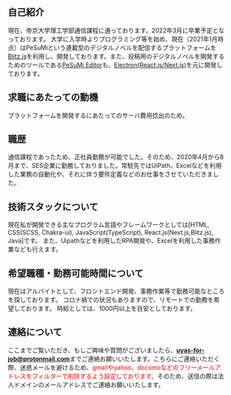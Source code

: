 ## 自己紹介
現在、帝京大学理工学部通信課程に通っております。2022年3月に卒業予定となっております。
大学に入学時よりプログラミング等を始め、現在（2021年1月時点）はPeSuMiという連載型のデジタルノベルを配信するプラットフォームを[Blitz.js](https://github.com/blitz-js/blitz)を利用し、開発しております。また、投稿用のデジタルノベルを開発するためのツールである[PeSuMi Editor](https://github.com/u-yas/pesumi-editor)も、[Electron(React.js/Next.js)](https://github.com/vercel/next.js/tree/canary/examples/with-electron)を元に開発しております。

## 求職にあたっての動機
プラットフォームを開発するにあたってのサーバ費用捻出のため。

## 職歴
通信課程であったため、正社員勤務が可能でした。そのため、2020年4月から8月まで、SES企業に勤務しておりました。常駐先ではUiPath、Excelなどを利用した業務の自動化や、それに伴う要件定義などのお仕事をさせていただきました。

## 技術スタックについて
現在私が開発できる主なプログラム言語やフレームワークとしては[HTML, CSS(SCSS, Chakra-ui), JavaScript(TypeScript), React.js(Next.js,Blitz.js), Java]です。
また、Uipathなどを利用したRPA開発や、Excelを利用した事務作業なども行えます。

## 希望職種・勤務可能時間について
 現在はアルバイトとして、フロントエンド開発、事務作業等で勤務可能なところを探しております。
 コロナ禍での状況もありますので、リモートでの勤務を希望しております。
 時給としては、1000円以上を目安としております。

## 連絡について
ここまでご覧いただき、もしご興味や質問がございましたら、**uyas-for-job@protonmail.com**までご連絡お願いいたします。こちらにご連絡いただく際、迷惑メールを避けるため、<font color="Red">gmailやyahoo、docomoなどのフリーメールアドレスをフィルターで削除するよう設定しております。</font>そのため、送信の際は法人ドメインのメールアドレスでご連絡お願いいたします。